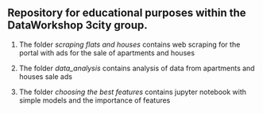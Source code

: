 ## Repository for educational purposes within the DataWorkshop 3city group.

1. The folder *scraping flats and houses* contains web scraping for the portal with ads for the sale of apartments and houses

2. The folder *data_analysis* contains analysis of data from apartments and houses sale ads

3. The folder *choosing the best features* contains jupyter notebook with simple models and the importance of features
